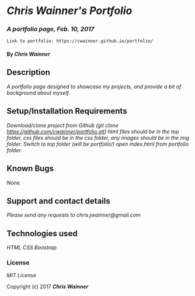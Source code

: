 # _Chris Wainner's Portfolio_

### _A portfolio page, Feb. 10, 2017_
    Link to portfolio: https://cwainner.github.io/portfolio/

#### By _Chris Wainner_

## Description

_A portfolio page designed to showcase my projects, and provide a bit of background about myself._

## Setup/Installation Requirements

_Download/clone project from Github (git clone https://github.com/cwainner/portfolio.git)_
_html files should be in the top folder,_
_css files should be in the css folder,_
_any images should be in the img folder._
_Switch to top folder (will be portfolio/)_
_open index.html from portfolio folder._

## Known Bugs

_None._

## Support and contact details

_Please send any requests to chris.jwainner@gmail.com_

## Technologies used

_HTML_
_CSS_
_Boostrap_

### License

*MIT License*

Copyright (c) 2017 **_Chris Wainner_**
